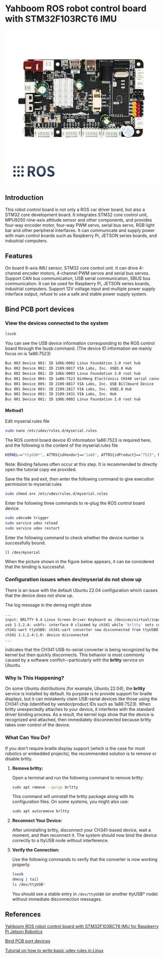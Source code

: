 # Yahboom ROS robot control board with STM32F103RCT6 IMU

![](images/ROS_Robot_Control_Board.jpg)

## Introduction

This robot control board is not only a ROS car driver board, but also a STM32 core development board. It integrates STM32 core control unit, MPU9250 nine-axis attitude sensor and other components, and provides four-way encoder motor, four-way PWM servo, serial bus servo, RGB light bar and other peripheral interfaces. It can communicate and supply power with main control boards such as Raspberry Pi, JETSON series boards, and industrial computers.

## Features

On board 9-axis IMU sensor, STM32 core control unit.
It can drive 4-channel encoder motors, 4-channel PWM servos and serial bus servos.
Support CAN bus communication, USB serial communication, SBUS bus communication.
It can be used for Raspberry Pi, JETSON series boards, industrial computers.
Support 12V voltage input and multiple power supply interface output, refuse to use a safe and stable power supply system.

## Bind PCB port devices

### View the devices connected to the system

``` bash
lsusb
```

You can see the USB device information corresponding to the ROS control board through the lsusb command. (The device ID information we mainly focus on is 1a86:7523)

``` bash
Bus 003 Device 001: ID 1d6b:0002 Linux Foundation 2.0 root hub
Bus 002 Device 002: ID 2109:0817 VIA Labs, Inc. USB3.0 Hub
Bus 002 Device 001: ID 1d6b:0003 Linux Foundation 3.0 root hub
Bus 001 Device 004: ID 1a86:7523 QinHeng Electronics CH340 serial converter
Bus 001 Device 005: ID 2109:8817 VIA Labs, Inc. USB Billboard Device
Bus 001 Device 003: ID 2109:2817 VIA Labs, Inc. USB2.0 Hub
Bus 001 Device 002: ID 2109:3431 VIA Labs, Inc. Hub
Bus 001 Device 001: ID 1d6b:0002 Linux Foundation 2.0 root hub
```

#### Method1

Edit myserial.rules file

``` bash
sudo nano /etc/udev/rules.d/myserial.rules
```

The ROS control board device ID information 1a86:7523 is required here, and the following is the content of the myserial.rules file

``` bash
KERNEL=="ttyUSB*", ATTRS{idVendor}=="1a86", ATTRS{idProduct}=="7523", MODE:="0777", SYMLINK+="myserial"
```

Note: Binding failures often occur at this step. It is recommended to directly open the tutorial copy we provided.

Save the file and exit, then enter the following command to give execution permission to myserial.rules

``` bash
sudo chmod a+x /etc/udev/rules.d/myserial.rules
```

Enter the following three commands to re-plug the ROS control board device.

``` bash
sudo udevadm trigger
sudo service udev reload
sudo service udev restart
```

Enter the following command to check whether the device number is successfully bound.

``` bash
ll /dev/myserial
```

When the picture shown in the figure below appears, it can be considered that the binding is successful.

### Configuration issues when dev/myserial do not show up

There is an issue with the default Ubuntu 22.04 configuration which causes that the device does not show up.

The log message in the demsg might show

``` bash
...
input: BRLTTY 6.4 Linux Screen Driver Keyboard as /devices/virtual/input/input2
usb 1-1.2.4: usbfs: interface 0 claimed by ch341 while 'brltty' sets config #1
ch341-uart ttyUSB0: ch341-uart converter now disconnected from ttyUSB0
ch341 1-1.2.4:1.0: device disconnected
...
```

indicates that the CH341 USB-to-serial converter is being recognized by the kernel but then quickly disconnects. This behavior is most commonly caused by a software conflict—particularly with the **brltty** service on Ubuntu.

### Why Is This Happening?

On some Ubuntu distributions (for example, Ubuntu 22.04), the **brltty** service is installed by default. Its purpose is to provide support for braille displays, but it can mistakenly claim USB-serial devices like those using the CH341 chip (identified by vendor/product IDs such as 1a86:7523). When brltty unexpectedly attaches to your device, it interferes with the standard driver binding process. As a result, the kernel logs show that the device is recognized and attached, then immediately disconnected because brltty takes over control of the device.

### What Can You Do?

If you don't require braille display support (which is the case for most robotics or embedded projects), the recommended solution is to remove or disable brltty.

1. **Remove brltty:**

   Open a terminal and run the following command to remove brltty:

   ```bash
   sudo apt remove --purge brltty
   ```

   This command will uninstall the brltty package along with its configuration files. On some systems, you might also use:

   ```bash
   sudo apt autoremove brltty
   ```

2. **Reconnect Your Device:**

   After uninstalling brltty, disconnect your CH341-based device, wait a moment, and then reconnect it. The system should now bind the device correctly to a ttyUSB node without interference.

3. **Verify the Connection:**

   Use the following commands to verify that the converter is now working properly:

   ```bash
   lsusb
   dmesg | tail
   ls /dev/ttyUSB*
   ```

   You should see a stable entry in `/dev/ttyUSB0` (or another ttyUSB* node) without immediate disconnection messages.

## References

[Yahboom ROS robot control board with STM32F103RCT6 IMU for Raspberry Pi Jetson Robotics](https://github.com/YahboomTechnology/ROS-robot-expansion-board/blob/main/README.md)

[Bind PCB port devices](http://www.yahboom.net/study/ROS-Driver-Board)

[Tutorial on how to write basic udev rules in Linux](https://linuxconfig.org/tutorial-on-how-to-write-basic-udev-rules-in-linux)